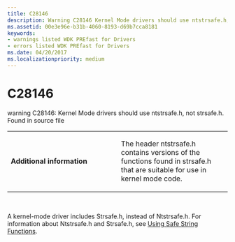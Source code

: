 ```yaml
---
title: C28146
description: Warning C28146 Kernel Mode drivers should use ntstrsafe.h, not strsafe.h. Found in source file.
ms.assetid: 00e3e96e-b31b-4060-8193-d69b7cca8181
keywords:
- warnings listed WDK PREfast for Drivers
- errors listed WDK PREfast for Drivers
ms.date: 04/20/2017
ms.localizationpriority: medium
---
```


# C28146


warning C28146: Kernel Mode drivers should use ntstrsafe.h, not strsafe.h. Found in source file

<table>
<colgroup>
<col width="50%" />
<col width="50%" />
</colgroup>
<tbody>
<tr class="odd">
<td align="left"><p><strong>Additional information</strong></p></td>
<td align="left"><p>The header ntstrsafe.h contains versions of the functions found in strsafe.h that are suitable for use in kernel mode code.</p></td>
</tr>
</tbody>
</table>

 

A kernel-mode driver includes Strsafe.h, instead of Ntstrsafe.h. For information about Ntstrsafe.h and Strsafe.h, see [Using Safe String Functions](https://msdn.microsoft.com/library/windows/hardware/ff565508).

 

 





